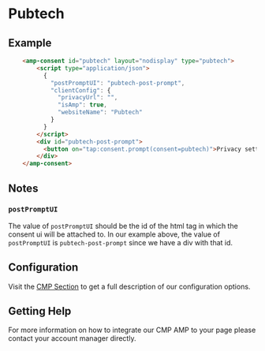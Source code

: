 <!---
Copyright 2021 The AMP HTML Authors. All Rights Reserved.

Licensed under the Apache License, Version 2.0 (the "License");
you may not use this file except in compliance with the License.
You may obtain a copy of the License at

      http://www.apache.org/licenses/LICENSE-2.0

Unless required by applicable law or agreed to in writing, software
distributed under the License is distributed on an "AS-IS" BASIS,
WITHOUT WARRANTIES OR CONDITIONS OF ANY KIND, either express or implied.
See the License for the specific language governing permissions and
limitations under the License.
-->

# Pubtech

## Example

```html
    <amp-consent id="pubtech" layout="nodisplay" type="pubtech">
        <script type="application/json">
          {
            "postPromptUI": "pubtech-post-prompt",
            "clientConfig": {
              "privacyUrl": "",
              "isAmp": true,
              "websiteName": "Pubtech"
            }
          }
        </script>
        <div id="pubtech-post-prompt">
          <button on="tap:consent.prompt(consent=pubtech)">Privacy settings</button>
        </div>
    </amp-consent>
```

## Notes

### `postPromptUI`

The value of `postPromptUI` should be the id of the html tag in which the consent ui will be attached to. In our example above, the value of `postPromptUI` is `pubtech-post-prompt` since we have a div with that id.

## Configuration

Visit the [CMP Section](https://www.pubtech.ai/) to get a full description of our configuration options.

## Getting Help

For more information on how to integrate our CMP AMP to your page please contact your account manager directly.
